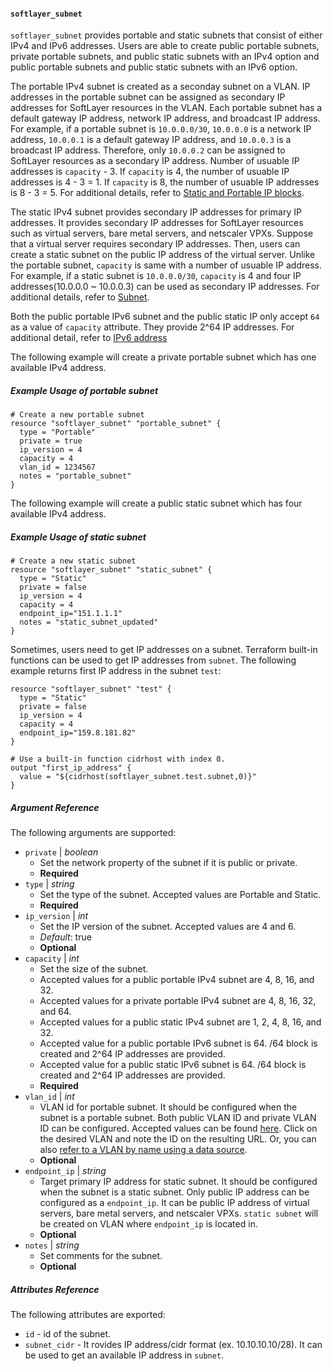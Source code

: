 #### `softlayer_subnet`

`softlayer_subnet` provides portable and static subnets that consist of either IPv4 and IPv6 addresses. Users are able to create 
public portable subnets, private portable subnets, and public static subnets with an IPv4 option and public portable subnets and public static 
subnets with an IPv6 option. 
 
The portable IPv4 subnet is created as a seconday subnet on a VLAN. IP addresses in the portable subnet can be assigned as secondary IP 
 addresses for SoftLayer resources in the VLAN. Each portable subnet has a default gateway IP address, network IP address, and broadcast 
 IP address. For example, if a portable subnet is `10.0.0.0/30`, `10.0.0.0` is a network IP address, `10.0.0.1` is a default gateway IP address, 
 and `10.0.0.3` is a broadcast IP address. Therefore, only `10.0.0.2` can be assigned to SoftLayer resources as a secondary IP address. 
 Number of usuable IP addresses is `capacity` - 3. If `capacity` is 4, the number of usuable IP addresses is 4 - 3 = 1. If `capacity` is 8, the 
 number of usuable IP addresses is 8 - 3 = 5. For additional details, refer to [Static and Portable IP blocks](https://knowledgelayer.softlayer.com/articles/static-and-portable-ip-blocks).

The static IPv4 subnet provides secondary IP addresses for primary IP addresses. It provides secondary IP addresses for SoftLayer resources such as 
virtual servers, bare metal servers, and netscaler VPXs. Suppose that a virtual server requires secondary IP addresses. Then, users can create 
a static subnet on the public IP address of the virtual server. Unlike the portable subnet, `capacity` is same with a number of usuable IP address. 
For example, if a static subnet is `10.0.0.0/30`, `capacity` is 4 and four IP addresses(10.0.0.0 ~ 10.0.0.3) can be used as secondary IP addresses. 
For additional details, refer to [Subnet](https://knowledgelayer.softlayer.com/topic/subnets).

Both the public portable IPv6 subnet and the public static IP only accept `64` as a value of `capacity` attribute. They provide 2^64 IP addresses. For additional detail, refer to [IPv6 address](http://blog.softlayer.com/tag/ipv6)

The following example will create a private portable subnet which has one available IPv4 address. 
##### Example Usage of portable subnet

```hcl
# Create a new portable subnet
resource "softlayer_subnet" "portable_subnet" {
  type = "Portable"
  private = true
  ip_version = 4
  capacity = 4
  vlan_id = 1234567
  notes = "portable_subnet"
}
```

The following example will create a public static subnet which has four available IPv4 address.
##### Example Usage of static subnet

```hcl
# Create a new static subnet
resource "softlayer_subnet" "static_subnet" {
  type = "Static"
  private = false
  ip_version = 4
  capacity = 4
  endpoint_ip="151.1.1.1"
  notes = "static_subnet_updated"
}
```

Sometimes, users need to get IP addresses on a subnet. Terraform built-in functions can be used to get IP addresses from `subnet`. 
The following example returns first IP address in the subnet `test`:
```hcl
resource "softlayer_subnet" "test" {
  type = "Static"
  private = false
  ip_version = 4
  capacity = 4
  endpoint_ip="159.8.181.82"
}

# Use a built-in function cidrhost with index 0.
output "first_ip_address" {
  value = "${cidrhost(softlayer_subnet.test.subnet,0)}"
}
```

##### Argument Reference

The following arguments are supported:

* `private` | *boolean*
    * Set the network property of the subnet if it is public or private.
    * **Required**
* `type` | *string*
    * Set the type of the subnet. Accepted values are Portable and Static.
    * **Required**
* `ip_version` | *int*
    * Set the IP version of the subnet. Accepted values are 4 and 6.
    * *Default*: true
    * **Optional**
* `capacity` | *int*
    * Set the size of the subnet.
    * Accepted values for a public portable IPv4 subnet are 4, 8, 16, and 32.
    * Accepted values for a private portable IPv4 subnet are 4, 8, 16, 32, and 64.
    * Accepted values for a public static IPv4 subnet are 1, 2, 4, 8, 16, and 32.
    * Accepted value for a public portable IPv6 subnet is 64. /64 block is created and 2^64 IP addresses are provided.
    * Accepted value for a public static IPv6 subnet is 64.  /64 block is created and 2^64 IP addresses are provided.
    * **Required** 
* `vlan_id` | *int*
    * VLAN id for portable subnet. It should be configured when the subnet is a portable subnet. Both public VLAN ID and private VLAN ID can 
    be configured. Accepted values can be found [here](https://control.softlayer.com/network/vlans). Click on the desired VLAN and note the 
    ID on the resulting URL. Or, you can also [refer to a VLAN by name using a data source](https://github.com/softlayer/terraform-provider-softlayer/blob/master/docs/datasources/softlayer_vlan.md). 
    * **Optional**
* `endpoint_ip` | *string*
    * Target primary IP address for static subnet. It should be configured when the subnet is a static subnet. Only public IP address can be 
    configured as a `endpoint_ip`. It can be public IP address of virtual servers, bare metal servers, and netscaler VPXs. `static subnet` will 
    be created on VLAN where `endpoint_ip` is located in.
    * **Optional**
* `notes` | *string*
    * Set comments for the subnet.
    * **Optional**

##### Attributes Reference

The following attributes are exported:

* `id` - id of the subnet.
* `subnet_cidr` - It rovides IP address/cidr format (ex. 10.10.10.10/28). It can be used to get an available IP address in `subnet`. 